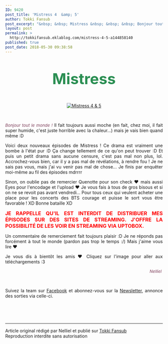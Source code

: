```yaml
---
ID: 9420
post_title: 'Mistress 4  &amp; 5'
author: Tokki Fansub
post_excerpt: "&nbsp; &nbsp; Mistress &nbsp; &nbsp; &nbsp; Bonjour tout le monde ! &nbsp;Il fait toujours aussi moche (en fait, chez moi, il fait super humide, c'est juste horrible avec la chaleur...) mais je vais bien quand m&ecirc;me :D&nbsp; Voici deux nouveaux &eacute;pisodes de Mistress ! Ce drama est vraiment une bombe &agrave; l'&eacute;tat pur :D &Ccedil;a..."
layout: post
permalink: >
  http://tokkifansub.eklablog.com/mistress-4-5-a144858140
published: true
post_date: 2018-05-30 09:38:58
---
```

<div class="titre" style="text-align: center;">&nbsp;</div>
<div class="titre" style="text-align: center;">&nbsp;</div>
<div class="titre1" style="text-align: center;"><span style="font-size: 36pt; color: #2a8e52;"><strong>Mistress</strong></span></div>
<div class="titre" style="text-align: center;">&nbsp;</div>
<div class="titre" style="text-align: center;">&nbsp;</div>
<p style="text-align: center;"><a title="Mistress" href="http://tokkifansub.eklablog.com/mistress-a141111342"><img src="https://united-subs.dearclouds.com/wp-content/uploads/2018/05/9d3c30dd0598b4e25614d287c2eef594.jpg" alt="Mistress 4  &amp; 5"/></a></p>
<p style="text-align: center;">&nbsp;</p>
<div class="cadre_post">
<p style="text-align: justify;"><span style="color: #80425d; font-size: 10pt;"><em>Bonjour tout le monde !</em></span>&nbsp;Il fait toujours aussi moche (en fait, chez moi, il fait super humide, c'est juste horrible avec la chaleur...) mais je vais bien quand m&ecirc;me :D&nbsp;</p>
<p style="text-align: justify;">Voici deux nouveaux &eacute;pisodes de Mistress ! Ce drama est vraiment une bombe &agrave; l'&eacute;tat pur :D &Ccedil;a change tellement de ce qu'on peut trouver :D Et puis un petit drama sans aucune censure, c'est pas mal non plus, lol. Accrochez-vous bien, car il y a pas mal de r&eacute;v&eacute;lations, &agrave; rendre fou ! Je ne sais pas vous, mais j'ai vu venir pas mal de chose... Je finis par enqu&ecirc;ter moi-m&ecirc;me au fil des &eacute;pisodes mdrrrr</p>
<p style="text-align: justify;">Sinon, on oublie pas de remercier Quenotte pour son check &hearts; mais aussi Eyes pour l'encodage et l'upload &hearts; Je vous fais &agrave; tous de gros bisous et si on ne se revoit pas avant vendredi... Pour tous ceux qui veulent acheter une place pour les concerts des BTS&nbsp;courage et puisse le sort vous &ecirc;tre favorable ! XD Bonne bataille XD</p>
<p style="text-align: justify;"><strong><span style="color: #ff0000; font-size: 12pt;">JE RAPPELLE QU'IL EST INTERDIT DE DISTRIBUER MES &Eacute;PISODES SUR DES SITES DE STREAMING. J'OFFRE LA POSSIBILIT&Eacute; DE LES VOIR EN STREAMING VIA UPTOBOX.</span></strong></p>
<p style="text-align: justify;">Un commentaire de remerciement fait toujours plaisir :D Je ne r&eacute;ponds pas forc&eacute;ment &agrave; tout le monde (pardon pas trop le temps :/) Mais j'aime vous lire &hearts;</p>
<p style="text-align: justify;">Je vous dis &agrave; bient&ocirc;t les amis &hearts; Cliquez sur l'image pour aller aux t&eacute;l&eacute;chargements :3</p>
<p style="text-align: right;"><span style="color: #80425d; font-size: 10pt;"><em>Nelliel&nbsp;</em></span></p>
<div class="titre2">
<p style="text-align: justify;">&nbsp;</p>
<p style="text-align: justify;">Suivez la team&nbsp;sur&nbsp;<a href="https://www.facebook.com/tokkifansub">Facebook</a>&nbsp;et abonnez-vous sur la <a href="http://tokkifansub.eklablog.com/newsletter">Newsletter</a>, annonce des sorties&nbsp;via&nbsp;celle-ci.</p>
</div>
</div><br /><br /><br /><hr />Article original rédigé par Nelliel et publié sur <a href="http://tokkifansub.eklablog.com/">Tokki Fansub</a> <br /> Reproduction interdite sans autorisation